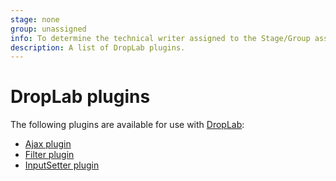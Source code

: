 ```yaml
---
stage: none
group: unassigned
info: To determine the technical writer assigned to the Stage/Group associated with this page, see https://about.gitlab.com/handbook/engineering/ux/technical-writing/#assignments
description: A list of DropLab plugins.
---
```


# DropLab plugins

The following plugins are available for use with [DropLab](../droplab.md):

- [Ajax plugin](ajax.md)
- [Filter plugin](filter.md)
- [InputSetter plugin](input_setter.md)

